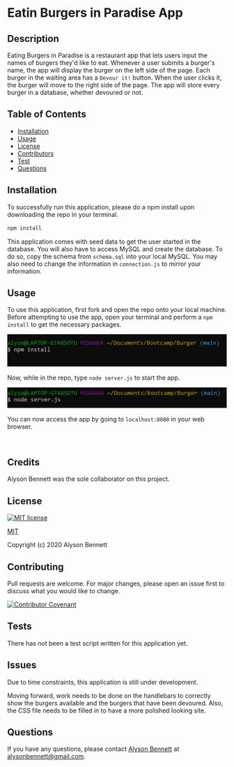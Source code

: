 # Eatin Burgers in Paradise App

## Description

Eating Burgers in Paradise is a restaurant app that lets users input the names of burgers they'd like to eat. Whenever a user submits a burger's name, the app will display the burger on the left side of the page. Each burger in the waiting area has a `Devour it!` button. When the user clicks it, the burger will move to the right side of the page. The app will store every burger in a database, whether devoured or not.

## Table of Contents

* [Installation](#Installation)
* [Usage](#Usage)
* [License](#License)
* [Contributors](#Contributors)
* [Test](#Test)
* [Questions](#Questions)

## Installation

To successfully run this application, please do a npm install upon downloading the repo in your terminal.

```bash
npm install
```

This application comes with seed data to get the user started in the database. You will also have to access MySQL and create the database.  To do so, copy the schema from ```schema.sql``` into your local MySQL. You may also need to change the information in ```connection.js``` to mirror your information. 

## Usage

To use this application, first fork and open the repo onto your local machine. Before attempting to use the app, open your terminal and perform a ```npm install``` to get the necessary packages.

![npm install](public/assets/images/npmInstall.png)

Now, while in the repo, type ```node server.js``` to start the app. 

![node index.js](public/assets/images/nodeServer.png)

You can now access the app by going to ```localhost:8080``` in your web browser.

![]()

## Credits

Alyson Bennett was the sole collaborator on this project. 

## License

[![MIT license](https://img.shields.io/badge/License-MIT-blue.svg)](https://lbesson.mit-license.org/)

[MIT](https://choosealicense.com/licenses/mit/)

Copyright (c) 2020 Alyson Bennett

## Contributing

Pull requests are welcome. For major changes, please open an issue first to discuss what you would like to change.

[![Contributor Covenant](https://img.shields.io/badge/Contributor%20Covenant-v2.0%20adopted-ff69b4.svg)](code_of_conduct.md)

## Tests

There has not been a test script written for this application yet.

## Issues

Due to time constraints, this application is still under development.

Moving forward, work needs to be done on the handlebars to correctly show the burgers available and the burgers that have been devoured. Also, the CSS file needs to be filled in to have a more polished looking site. 

## Questions

If you have any questions, please contact [Alyson Bennett](https://github.com/alysonbennett) at alysonbennett@gmail.com.